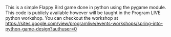 This is a simple Flappy Bird game done in python using the pygame module.
This code is publicly available however will be taught in the Program LIVE
python workshop. You can checkout the workshop at https://sites.google.com/view/programlive/events-workshops/spring-into-python-game-design?authuser=0

